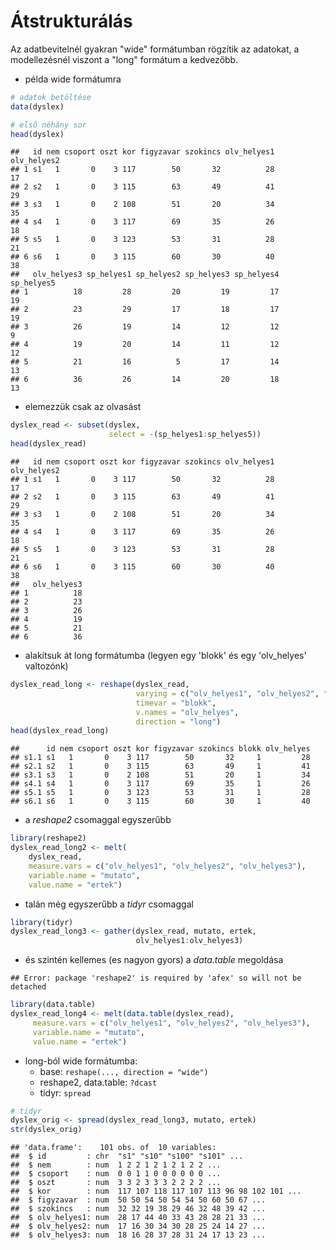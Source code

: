 # Átstrukturálás

Az adatbevitelnél gyakran "wide" formátumban rögzítik az adatokat,
a modellezésnél viszont a "long" formátum a kedvezőbb. 

- példa wide formátumra

```r
# adatok betöltése
data(dyslex)

# első néhány sor
head(dyslex)
```

```
##   id nem csoport oszt kor figyzavar szokincs olv_helyes1 olv_helyes2
## 1 s1   1       0    3 117        50       32          28          17
## 2 s2   1       0    3 115        63       49          41          29
## 3 s3   1       0    2 108        51       20          34          35
## 4 s4   1       0    3 117        69       35          26          18
## 5 s5   1       0    3 123        53       31          28          21
## 6 s6   1       0    3 115        60       30          40          38
##   olv_helyes3 sp_helyes1 sp_helyes2 sp_helyes3 sp_helyes4 sp_helyes5
## 1          18         28         20         19         17         19
## 2          23         29         17         18         17         19
## 3          26         19         14         12         12          9
## 4          19         20         14         11         12         12
## 5          21         16          5         17         14         13
## 6          36         26         14         20         18         13
```

- elemezzük csak az olvasást

```r
dyslex_read <- subset(dyslex, 
                      select = -(sp_helyes1:sp_helyes5))
head(dyslex_read)
```

```
##   id nem csoport oszt kor figyzavar szokincs olv_helyes1 olv_helyes2
## 1 s1   1       0    3 117        50       32          28          17
## 2 s2   1       0    3 115        63       49          41          29
## 3 s3   1       0    2 108        51       20          34          35
## 4 s4   1       0    3 117        69       35          26          18
## 5 s5   1       0    3 123        53       31          28          21
## 6 s6   1       0    3 115        60       30          40          38
##   olv_helyes3
## 1          18
## 2          23
## 3          26
## 4          19
## 5          21
## 6          36
```

- alakítsuk át long formátumba (legyen egy 'blokk' és egy 'olv_helyes' valtozónk)

```r
dyslex_read_long <- reshape(dyslex_read, 
                            varying = c("olv_helyes1", "olv_helyes2", "olv_helyes3"),
                            timevar = "blokk",
                            v.names = "olv_helyes",
                            direction = "long")
head(dyslex_read_long)
```

```
##      id nem csoport oszt kor figyzavar szokincs blokk olv_helyes
## s1.1 s1   1       0    3 117        50       32     1         28
## s2.1 s2   1       0    3 115        63       49     1         41
## s3.1 s3   1       0    2 108        51       20     1         34
## s4.1 s4   1       0    3 117        69       35     1         26
## s5.1 s5   1       0    3 123        53       31     1         28
## s6.1 s6   1       0    3 115        60       30     1         40
```

- a *reshape2* csomaggal egyszerűbb

```r
library(reshape2)
dyslex_read_long2 <- melt(
    dyslex_read, 
    measure.vars = c("olv_helyes1", "olv_helyes2", "olv_helyes3"),
    variable.name = "mutato",
    value.name = "ertek")
```


- talán még egyszerűbb a *tidyr* csomaggal

```r
library(tidyr)
dyslex_read_long3 <- gather(dyslex_read, mutato, ertek, 
                            olv_helyes1:olv_helyes3)
```

- és szintén kellemes (es nagyon gyors) a *data.table* megoldása

```
## Error: package 'reshape2' is required by 'afex' so will not be detached
```


```r
library(data.table)
dyslex_read_long4 <- melt(data.table(dyslex_read), 
     measure.vars = c("olv_helyes1", "olv_helyes2", "olv_helyes3"),
     variable.name = "mutato",
     value.name = "ertek")
```

- long-ból wide formátumba:
    - base: `reshape(..., direction = "wide")`
    - reshape2, data.table: `?dcast`
    - tidyr: `spread`

```r
# tidyr
dyslex_orig <- spread(dyslex_read_long3, mutato, ertek)
str(dyslex_orig)
```

```
## 'data.frame':	101 obs. of  10 variables:
##  $ id         : chr  "s1" "s10" "s100" "s101" ...
##  $ nem        : num  1 2 2 1 2 1 2 1 2 2 ...
##  $ csoport    : num  0 0 1 1 0 0 0 0 0 0 ...
##  $ oszt       : num  3 3 2 3 3 3 2 2 2 2 ...
##  $ kor        : num  117 107 118 117 107 113 96 98 102 101 ...
##  $ figyzavar  : num  50 50 54 50 54 54 50 60 50 67 ...
##  $ szokincs   : num  32 32 19 38 29 46 32 48 39 42 ...
##  $ olv_helyes1: num  28 17 44 40 33 43 28 28 21 33 ...
##  $ olv_helyes2: num  17 16 30 34 30 28 25 24 14 27 ...
##  $ olv_helyes3: num  18 16 28 37 28 31 24 17 13 23 ...
```

